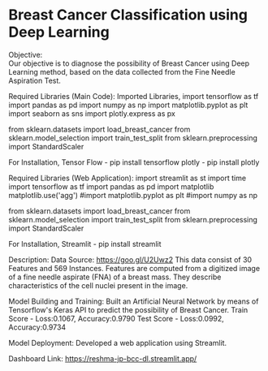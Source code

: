# Breast Cancer Classification using Deep Learning
Objective: <br>
Our objective is to diagnose the possibility of Breast Cancer using Deep Learning method, based on the data collected from the Fine Needle Aspiration Test.

Required Libraries (Main Code):
Imported Libraries,
import tensorflow as tf
import pandas as pd
import numpy as np
import matplotlib.pyplot as plt
import seaborn as sns
import plotly.express as px

from sklearn.datasets import load_breast_cancer
from sklearn.model_selection import train_test_split
from sklearn.preprocessing import StandardScaler

For Installation,
Tensor Flow - pip install tensorflow
plotly - pip install plotly

Required Libraries (Web Application):
import streamlit as st
import time
import tensorflow as tf
import pandas as pd
import matplotlib
matplotlib.use('agg')
#import matplotlib.pyplot as plt
#import numpy as np

from sklearn.datasets import load_breast_cancer
from sklearn.model_selection import train_test_split
from sklearn.preprocessing import StandardScaler

For Installation,
Streamlit - pip install streamlit

Description:
Data Source: https://goo.gl/U2Uwz2
This data consist of 30 Features and 569 Instances. Features are computed from a digitized image of a fine needle aspirate (FNA) of a breast mass. They describe characteristics of the cell nuclei present in the image. 

Model Building and Training:
Built an Artificial Neural Network by means of Tensorflow's Keras API to predict the possibility of Breast Cancer.
Train Score - Loss:0.1067, Accuracy:0.9790
Test Score - Loss:0.0992, Accuracy:0.9734

Model Deployment:
Developed a web application using Streamlit.

Dashboard Link:
https://reshma-jp-bcc-dl.streamlit.app/






